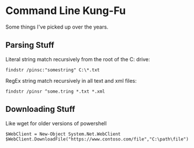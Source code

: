 # Command Line Kung-Fu
Some things I've picked up over the years.
## Parsing Stuff
Literal string match recursively from the root of the C: drive:
```
findstr /pinsc:"somestring" C:\*.txt
```
RegEx string match recursively in all text and xml files:
```
findstr /pinsr ^some.tring *.txt *.xml
```
## Downloading Stuff
Like wget for older versions of powershell
```
$WebClient = New-Object System.Net.WebClient
$WebClient.DownloadFile("https://www.contoso.com/file","C:\path\file")
```

